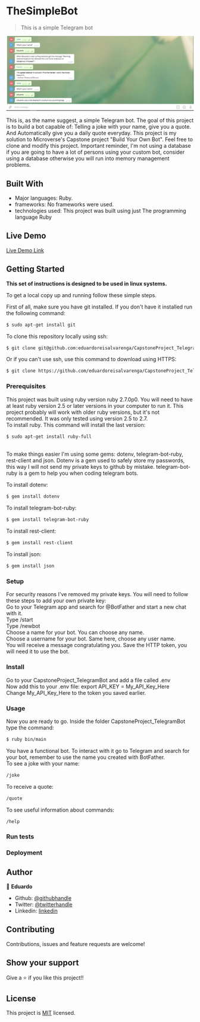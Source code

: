 # TheSimpleBot

> This is a simple Telegram bot

![screenshot](./screenshot/bot.PNG)

This is, as the name suggest, a simple Telegram bot. The goal of this project is
to build a bot capable of: Telling a joke with your name, give you a quote. And
Automatically give you a daily quote everyday.
This project is my solution to Microverse's Capstone project "Build Your Own Bot".
Feel free to clone and modify this project. Important reminder, I'm not using a database
if you are going to have a lot of persons using your custom bot, consider using a database
otherwise you will run into memory management problems.


## Built With

- Major languages: Ruby.
- frameworks: No frameworks were used.
- technologies used: This project was built using just The programming language Ruby

## Live Demo

[Live Demo Link](https://livedemo.com)


## Getting Started

**This set of instructions is designed to be used in linux systems.**


To get a local copy up and running follow these simple steps.

First of all, make sure you have git installed. If you don't have it installed
run the following command:
```bash
$ sudo apt-get install git
```

To clone this repository locally using ssh:
```bash
$ git clone git@github.com:eduardoreisalvarenga/CapstoneProject_TelegramBot.git
```

Or if you can't use ssh, use this command to download using HTTPS:
```bash
$ git clone https://github.com/eduardoreisalvarenga/CapstoneProject_TelegramBot.git
```

### Prerequisites
This project was built using ruby version ruby 2.7.0p0. You will need to have at least
ruby version 2.5 or later versions in your computer to run it. This project probably
will work with older ruby versions, but it's not recommended. It was only tested using
version 2.5 to 2.7. <br>
To install ruby. This command will install the last version:
```bash
$ sudo apt-get install ruby-full
```
<br>
To make things easier I'm using some gems: dotenv, telegram-bot-ruby, rest-client and json. Dotenv is a
gem used to safely store my passwords, this way I will not send my private keys
to github by mistake. telegram-bot-ruby is a gem to help you when coding telegram bots.

To install dotenv:
```bash
$ gem install dotenv
```
To install telegram-bot-ruby:
```bash
$ gem install telegram-bot-ruby
```
To install rest-client:
```bash
$ gem install rest-client
```
To install json:
```bash
$ gem install json
```

### Setup
For security reasons I've removed my private keys. You will need to follow these
steps to add your own private key: <br>
Go to your Telegram app and search for @BotFather and start a new chat with it. <br>
Type /start <br>
Type /newbot <br>
Choose a name for your bot. You can choose any name. <br>
Choose a username for your bot. Same here, choose any user name. <br>
You will receive a message congratulating you. Save the HTTP token, you will need it to use
the bot.

### Install
Go to your CapstoneProject_TelegramBot and add a file called .env <br>
Now add this to your .env file: export API_KEY = My_API_Key_Here <br>
Change My_API_Key_Here to the token you saved earlier.

### Usage
Now you are ready to go. Inside the folder CapstoneProject_TelegramBot type the command:
```bash
$ ruby bin/main
```
You have a functional bot.
To interact with it go to Telegram and search for your bot, remember to use the name you created
with BotFather. <br>
To see a joke with your name:
```bash
/joke
```
To receive a quote:
```bash
/quote
```
To see useful information about commands:
```bash
/help
```
### Run tests

### Deployment



## Author

👤 **Eduardo**

- Github: [@githubhandle](https://github.com/eduardoreisalvarenga)
- Twitter: [@twitterhandle](https://twitter.com/eduardodosrei11)
- Linkedin: [linkedin](https://www.linkedin.com/in/eduardo-alvarenga-44204818a/)


## Contributing

Contributions, issues and feature requests are welcome!

## Show your support

Give a ⭐️ if you like this project!!

## License

This project is [MIT](lic.url) licensed.
